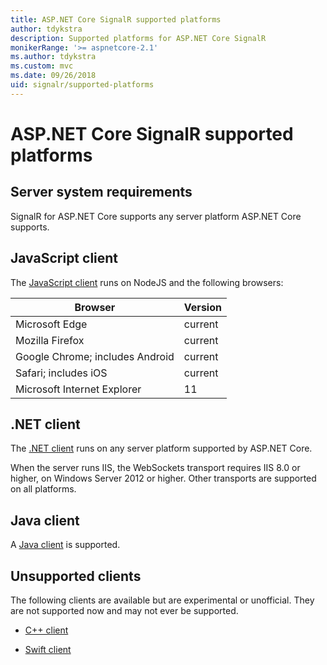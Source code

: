 ```yaml
---
title: ASP.NET Core SignalR supported platforms
author: tdykstra
description: Supported platforms for ASP.NET Core SignalR
monikerRange: '>= aspnetcore-2.1'
ms.author: tdykstra
ms.custom: mvc
ms.date: 09/26/2018
uid: signalr/supported-platforms
---
```


# ASP.NET Core SignalR supported platforms

## Server system requirements

SignalR for ASP.NET Core supports any server platform ASP.NET Core supports.

## JavaScript client

The [JavaScript client](https://www.npmjs.com/package/@aspnet/signalr) runs on NodeJS and the following browsers:

| Browser | Version |
| ------- | ------- |
| Microsoft Edge | current |
| Mozilla Firefox | current |
| Google Chrome; includes Android | current |
| Safari; includes iOS | current |
| Microsoft Internet Explorer | 11 |
 
## .NET client

The [.NET client](https://www.nuget.org/packages/Microsoft.AspNetCore.SignalR/) runs on any server platform supported by ASP.NET Core.

When the server runs IIS, the WebSockets transport requires IIS 8.0 or higher, on Windows Server 2012 or higher. Other transports are supported on all platforms.

## Java client

A [Java client](https://search.maven.org/artifact/com.microsoft.aspnet/signalr) is supported.

## Unsupported clients

The following clients are available but are experimental or unofficial. They are not supported now and may not ever be supported.

* [C++ client](https://github.com/aspnet/SignalR/tree/master/clients/cpp)

* [Swift client](https://github.com/moozzyk/SignalR-Client-Swift)
